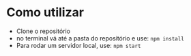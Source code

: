 # Como utilizar
* Clone o repositório
* no terminal vá até a pasta do repositório e use:
``` npm install ```
* Para rodar um servidor local, use:
``` npm start ```

